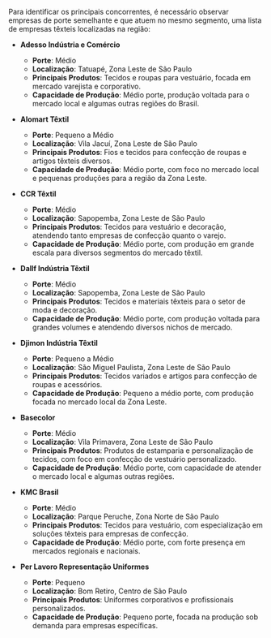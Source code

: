 Para identificar os principais concorrentes, é necessário observar empresas de porte semelhante e que atuem no mesmo segmento, uma lista de empresas têxteis localizadas na região:

- **Adesso Indústria e Comércio**
    - **Porte**: Médio
    - **Localização**: Tatuapé, Zona Leste de São Paulo
    - **Principais Produtos**: Tecidos e roupas para vestuário, focada em mercado varejista e corporativo.
    - **Capacidade de Produção**: Médio porte, produção voltada para o mercado local e algumas outras regiões do Brasil.
    
- **Alomart Têxtil**
    - **Porte**: Pequeno a Médio
    - **Localização**: Vila Jacuí, Zona Leste de São Paulo
    - **Principais Produtos**: Fios e tecidos para confecção de roupas e artigos têxteis diversos.
    - **Capacidade de Produção**: Médio porte, com foco no mercado local e pequenas produções para a região da Zona Leste.
    
- **CCR Têxtil**
    - **Porte**: Médio
    - **Localização**: Sapopemba, Zona Leste de São Paulo
    - **Principais Produtos**: Tecidos para vestuário e decoração, atendendo tanto empresas de confecção quanto o varejo.
    - **Capacidade de Produção**: Médio porte, com produção em grande escala para diversos segmentos do mercado têxtil.
    
- **Dallf Indústria Têxtil**
    - **Porte**: Médio
    - **Localização**: Sapopemba, Zona Leste de São Paulo
    - **Principais Produtos**: Tecidos e materiais têxteis para o setor de moda e decoração.
    - **Capacidade de Produção**: Médio porte, com produção voltada para grandes volumes e atendendo diversos nichos de mercado.
    
- **Djimon Indústria Têxtil**
    - **Porte**: Pequeno a Médio
    - **Localização**: São Miguel Paulista, Zona Leste de São Paulo
    - **Principais Produtos**: Tecidos variados e artigos para confecção de roupas e acessórios.
    - **Capacidade de Produção**: Pequeno a médio porte, com produção focada no mercado local da Zona Leste.
    
- **Basecolor**
    - **Porte**: Médio
    - **Localização**: Vila Primavera, Zona Leste de São Paulo
    - **Principais Produtos**: Produtos de estamparia e personalização de tecidos, com foco em confecção de vestuário personalizado.
    - **Capacidade de Produção**: Médio porte, com capacidade de atender o mercado local e algumas outras regiões.
    
- **KMC Brasil**
    - **Porte**: Médio
    - **Localização**: Parque Peruche, Zona Norte de São Paulo
    - **Principais Produtos**: Tecidos para vestuário, com especialização em soluções têxteis para empresas de confecção.
    - **Capacidade de Produção**: Médio porte, com forte presença em mercados regionais e nacionais.
    
- **Per Lavoro Representação Uniformes**
    - **Porte**: Pequeno
    - **Localização**: Bom Retiro, Centro de São Paulo
    - **Principais Produtos**: Uniformes corporativos e profissionais personalizados.
    - **Capacidade de Produção**: Pequeno porte, focada na produção sob demanda para empresas específicas.
